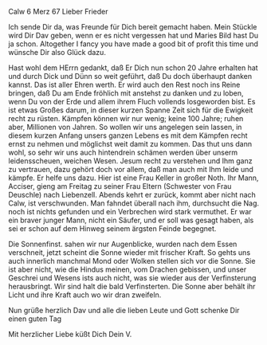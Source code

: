  Calw 6 Merz 67
Lieber Frieder

Ich sende Dir da, was Freunde für Dich bereit gemacht haben. Mein Stückle wird Dir Dav geben, wenn er es nicht vergessen hat und Maries Bild hast Du ja schon. Altogether I fancy you have made a good bit of profit this time und wünsche Dir also Glück dazu.

Hast wohl dem HErrn gedankt, daß Er Dich nun schon 20 Jahre erhalten hat und durch Dick und Dünn so weit geführt, daß Du doch überhaupt danken kannst. Das ist aller Ehren werth. Er wird auch den Rest noch ins Reine bringen, daß Du am Ende fröhlich mit anstehst zu danken und zu loben, wenn Du von der Erde und allem ihrem Fluch vollends losgeworden bist. 
Es ist etwas Großes darum, in dieser kurzen Spanne Zeit sich für die Ewigkeit recht zu rüsten. Kämpfen können wir nur wenig; keine 100 Jahre; ruhen aber, Millionen von Jahren. So wollen wir uns angelegen sein lassen, in diesem kurzen Anfang unsers ganzen Lebens es mit dem Kämpfen recht ernst zu nehmen und möglichst weit damit zu kommen. Das thut uns dann wohl, so sehr wir uns auch hintendrein schämen werden über unserm leidensscheuen, weichen Wesen. Jesum recht zu verstehen und Ihm ganz zu vertrauen, dazu gehört doch vor allem, daß man auch mit Ihm leide und kämpfe. Er helfe uns dazu. 
Hier ist eine Frau Keller in großer Noth. Ihr Mann, Acciser, gieng am Freitag zu seiner Frau Eltern (Schwester von Frau Deuschle) nach Liebenzell. Abends kehrt er zurück, kommt aber nicht nach Calw, ist verschwunden. Man fahndet überall nach ihm, durchsucht die Nag. noch ist nichts gefunden und ein Verbrechen wird stark vermuthet. Er war ein braver junger Mann, nicht ein Säufer, und er soll was gesagt haben, als sei er schon auf dem Hinweg seinem ärgsten Feinde begegnet.

Die Sonnenfinst. sahen wir nur Augenblicke, wurden nach dem Essen verschneit, jetzt scheint die Sonne wieder mit frischer Kraft. So gehts uns auch innerlich manchmal Mond oder Wolken stellen sich vor die Sonne. Sie ist aber nicht, wie die Hindus meinen, vom Drachen gebissen, und unser Geschrei und Wesens ists auch nicht, was sie wieder aus der Verfinsterung herausbringt. Wir sind halt die bald Verfinsterten. Die Sonne aber behält ihr Licht und ihre Kraft auch wo wir dran zweifeln.

Nun grüße herzlich Dav und alle die lieben Leute und Gott schenke Dir einen guten Tag

 Mit herzlicher Liebe küßt Dich
 Dein V.
